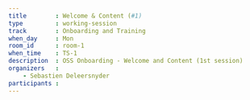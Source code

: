 ```yaml
---
title        : Welcome & Content (#1)
type         : working-session
track        : Onboarding and Training
when_day     : Mon
room_id      : room-1
when_time    : TS-1
description  : OSS Onboarding - Welcome and Content (1st session)
organizers   :
    - Sebastien Deleersnyder
participants :
---
```



